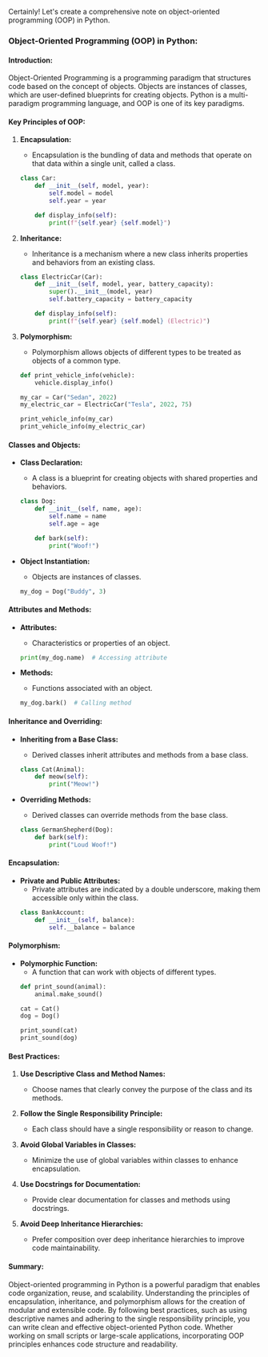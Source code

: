 Certainly! Let's create a comprehensive note on object-oriented programming (OOP) in Python.

### Object-Oriented Programming (OOP) in Python:

#### **Introduction:**
Object-Oriented Programming is a programming paradigm that structures code based on the concept of objects. Objects are instances of classes, which are user-defined blueprints for creating objects. Python is a multi-paradigm programming language, and OOP is one of its key paradigms.

#### **Key Principles of OOP:**

1. **Encapsulation:**
   - Encapsulation is the bundling of data and methods that operate on that data within a single unit, called a class.
   ```python
   class Car:
       def __init__(self, model, year):
           self.model = model
           self.year = year

       def display_info(self):
           print(f"{self.year} {self.model}")
   ```

2. **Inheritance:**
   - Inheritance is a mechanism where a new class inherits properties and behaviors from an existing class.
   ```python
   class ElectricCar(Car):
       def __init__(self, model, year, battery_capacity):
           super().__init__(model, year)
           self.battery_capacity = battery_capacity

       def display_info(self):
           print(f"{self.year} {self.model} (Electric)")
   ```

3. **Polymorphism:**
   - Polymorphism allows objects of different types to be treated as objects of a common type.
   ```python
   def print_vehicle_info(vehicle):
       vehicle.display_info()

   my_car = Car("Sedan", 2022)
   my_electric_car = ElectricCar("Tesla", 2022, 75)

   print_vehicle_info(my_car)
   print_vehicle_info(my_electric_car)
   ```

#### **Classes and Objects:**

- **Class Declaration:**
  - A class is a blueprint for creating objects with shared properties and behaviors.
  ```python
  class Dog:
      def __init__(self, name, age):
          self.name = name
          self.age = age

      def bark(self):
          print("Woof!")
  ```

- **Object Instantiation:**
  - Objects are instances of classes.
  ```python
  my_dog = Dog("Buddy", 3)
  ```

#### **Attributes and Methods:**

- **Attributes:**
  - Characteristics or properties of an object.
  ```python
  print(my_dog.name)  # Accessing attribute
  ```

- **Methods:**
  - Functions associated with an object.
  ```python
  my_dog.bark()  # Calling method
  ```

#### **Inheritance and Overriding:**

- **Inheriting from a Base Class:**
  - Derived classes inherit attributes and methods from a base class.
  ```python
  class Cat(Animal):
      def meow(self):
          print("Meow!")
  ```

- **Overriding Methods:**
  - Derived classes can override methods from the base class.
  ```python
  class GermanShepherd(Dog):
      def bark(self):
          print("Loud Woof!")
  ```

#### **Encapsulation:**

- **Private and Public Attributes:**
  - Private attributes are indicated by a double underscore, making them accessible only within the class.
  ```python
  class BankAccount:
      def __init__(self, balance):
          self.__balance = balance
  ```

#### **Polymorphism:**

- **Polymorphic Function:**
  - A function that can work with objects of different types.
  ```python
  def print_sound(animal):
      animal.make_sound()

  cat = Cat()
  dog = Dog()

  print_sound(cat)
  print_sound(dog)
  ```

#### **Best Practices:**

1. **Use Descriptive Class and Method Names:**
   - Choose names that clearly convey the purpose of the class and its methods.

2. **Follow the Single Responsibility Principle:**
   - Each class should have a single responsibility or reason to change.

3. **Avoid Global Variables in Classes:**
   - Minimize the use of global variables within classes to enhance encapsulation.

4. **Use Docstrings for Documentation:**
   - Provide clear documentation for classes and methods using docstrings.

5. **Avoid Deep Inheritance Hierarchies:**
   - Prefer composition over deep inheritance hierarchies to improve code maintainability.

#### **Summary:**

Object-oriented programming in Python is a powerful paradigm that enables code organization, reuse, and scalability. Understanding the principles of encapsulation, inheritance, and polymorphism allows for the creation of modular and extensible code. By following best practices, such as using descriptive names and adhering to the single responsibility principle, you can write clean and effective object-oriented Python code. Whether working on small scripts or large-scale applications, incorporating OOP principles enhances code structure and readability.